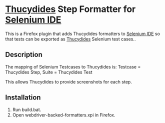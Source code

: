 
# [Thucydides][2] Step Formatter for [Selenium IDE][1]

This is a Firefox plugin that adds Thucydides formatters to [Selenium IDE][1] so that tests can be exported as [Thucydides][2] Selenium test cases..

## Description
The mapping of Selenium Testcases to Thucydides is:
Testcase = Thucydides Step, 
Suite = Thucydides Test

This allows Thucydides to provide screenshots for each step.

## Installation
1. Run build.bat.
2. Open webdriver-backed-formatters.xpi in Firefox.

[1]:http://seleniumhq.org/projects/ide/
[2]:http://www.thucydides.info/